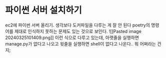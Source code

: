 # 파이썬 서버 설치하기
ec2에 파이썬 서버 올리기.
생각보다 도커파일을 다루는 게 잘 안 된다
poetry의 명령어를 제대로 인식하지 못하는 문제도 있는 것으로 보인다.
![[Pasted image 20240325101409.png]]
이런 식으로 다루고 있는데, 아랫줄을 실행하면 manage.py가 없다고 나오고 윗줄을 실행하면 shell이 없다고 나온다.. 뭐 어쩌라는 건지;
